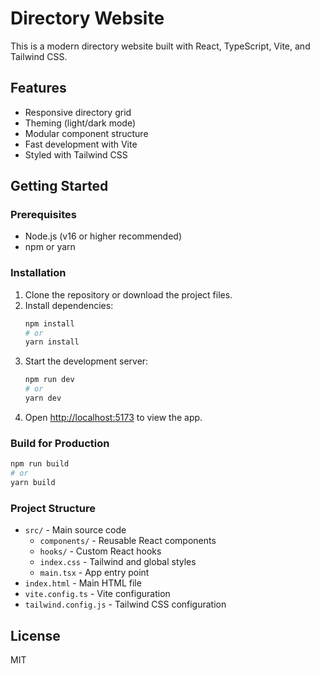 # Directory Website

This is a modern directory website built with React, TypeScript, Vite, and Tailwind CSS.

## Features
- Responsive directory grid
- Theming (light/dark mode)
- Modular component structure
- Fast development with Vite
- Styled with Tailwind CSS

## Getting Started

### Prerequisites
- Node.js (v16 or higher recommended)
- npm or yarn

### Installation
1. Clone the repository or download the project files.
2. Install dependencies:
   ```sh
   npm install
   # or
   yarn install
   ```
3. Start the development server:
   ```sh
   npm run dev
   # or
   yarn dev
   ```
4. Open [http://localhost:5173](http://localhost:5173) to view the app.

### Build for Production
```sh
npm run build
# or
yarn build
```

### Project Structure
- `src/` - Main source code
  - `components/` - Reusable React components
  - `hooks/` - Custom React hooks
  - `index.css` - Tailwind and global styles
  - `main.tsx` - App entry point
- `index.html` - Main HTML file
- `vite.config.ts` - Vite configuration
- `tailwind.config.js` - Tailwind CSS configuration

## License
MIT
